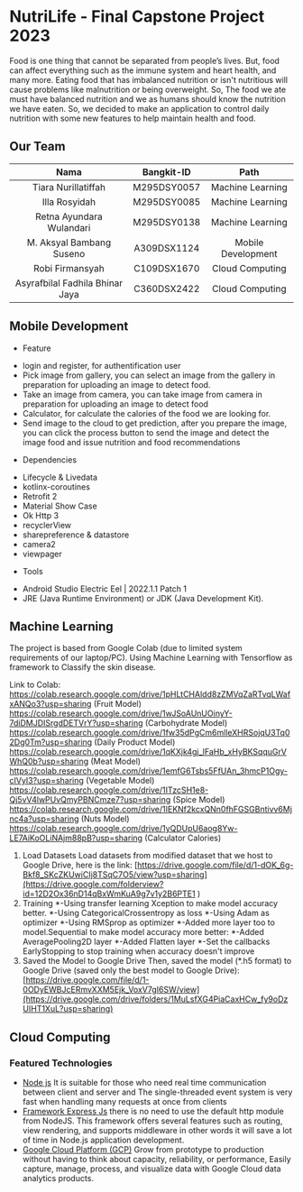 # NutriLife - Final Capstone Project 2023
Food is one thing that cannot be separated from people’s lives. But, food can affect everything such as the immune system and heart health, and many more. Eating food  that has imbalanced nutrition or isn't nutritious will cause problems like malnutrition or being overweight. So, The food we ate must have balanced nutrition and we as humans should know the nutrition we have eaten. 
So, we decided to make an application to control daily nutrition with some new features to help maintain health and food.

## Our Team

|          Nama         | Bangkit-ID |       Path       |
|:---------------------:|:----------:|:----------------:|
|  Tiara Nurillatiffah  |  M295DSY0057  | Machine Learning |
|  Illa Rosyidah  |  M295DSY0085  | Machine Learning |
|   Retna Ayundara Wulandari    |  M295DSY0138  |   Machine Learning |
|  M. Aksyal Bambang Suseno  |  A309DSX1124  |  Mobile Development |
|    Robi Firmansyah     |  C109DSX1670  |      Cloud Computing     |
|    Asyrafbilal Fadhila Bhinar Jaya      |  C360DSX2422  |      Cloud Computing    |

## Mobile Development
* Feature
- login and register, for authentification user
- Pick image from gallery, you can select an image from the gallery in preparation for uploading an image to detect food.
- Take an image from camera, you can take image from camera in preparation for uploading an image to detect food
- Calculator, for calculate the calories of the food we are looking for.
- Send image to the cloud to get prediction, after you prepare the image, you can click the process button to send the image and detect the image food and issue nutrition and food recommendations

* Dependencies
- Lifecycle & Livedata
- kotlinx-coroutines
- Retrofit 2
- Material Show Case
- Ok Http 3
- recyclerView
- sharepreference & datastore
- camera2
- viewpager

* Tools
- Android Studio Electric Eel | 2022.1.1 Patch 1
- JRE (Java Runtime Environment) or JDK (Java Development Kit).
  
## Machine Learning
The project is based from Google Colab (due to limited system requirements of our laptop/PC). Using Machine Learning with Tensorflow as framework to Classify the skin disease.

Link to Colab:
https://colab.research.google.com/drive/1pHLtCHAldd8zZMVqZaRTvqLWafxANQo3?usp=sharing   (Fruit Model)
https://colab.research.google.com/drive/1wJSoAUnUOinyY-7diDMJDISrgdDETVrY?usp=sharing   (Carbohydrate Model)
https://colab.research.google.com/drive/1fw35dPgCm6mlleXHRSojqU3Tq02Dg0Tm?usp=sharing   (Daily Product Model)
https://colab.research.google.com/drive/1qKXjk4gj_lFaHb_xHyBKSqquGrVWhQ0b?usp=sharing   (Meat Model)
https://colab.research.google.com/drive/1emfG6Tsbs5FfUAn_3hmcP1Ogy-cIVyI3?usp=sharing   (Vegetable Model)
https://colab.research.google.com/drive/1ITzcSH1e8-Qj5vV4lwPUvQmyPBNCmze7?usp=sharing   (Spice Model)
https://colab.research.google.com/drive/1IEKNf2kcxQNn0fhFGSGBntivv6Mjnc4a?usp=sharing    (Nuts Model)
https://colab.research.google.com/drive/1yQDUpU6aog8Yw-LE7AiKoOLiNAjm88pB?usp=sharing    (Calculator Calories)

1. Load Datasets
Load datasets from modified dataset that we host to Google Drive, here is the link:
[https://drive.google.com/file/d/1-dOK_6g-Bkf8_SKcZKUwiCIj8TSqC7O5/view?usp=sharing](https://drive.google.com/folderview?id=12D2Ox36nD14qBxWmKuA9g7v1y2B6PTE1 )
2. Training
*-Using transfer learning Xception to make model accuracy better.
*-Using CategoricalCrossentropy as loss
*-Using Adam as optimizer
*-Using RMSprop as optimizer
*-Added more layer too to model.Sequential to make model accuracy more better:
*-Added AveragePooling2D layer
*-Added Flatten layer
*-Set the callbacks EarlyStopping to stop training when accuracy doesn't improve
3. Saved the Model to Google Drive
Then, saved the model (*.h5 format) to Google Drive (saved only the best model to Google Drive):
[https://drive.google.com/file/d/1-0ODyEWBJcERmvXXM5Ejk_VoxV7gI6SW/view](https://drive.google.com/drive/folders/1MuLsfXG4PiaCaxHCw_fy9oDzUIHT1XuL?usp=sharing)

## Cloud Computing
### Featured Technologies
* [Node js](https://nodejs.org/en/) It is suitable for those who need real time communication between client and server and The single-threaded event system is very fast when handling many requests at once from clients
* [Framework Express Js](https://expressjs.com/)  there is no need to use the default http module from NodeJS. This framework offers several features such as routing, view rendering, and supports middleware in other words it will save a lot of time in Node.js application development.
* [Google Cloud Platform (GCP)](https://cloud.google.com/gcp/)  Grow from prototype to production without having to think about capacity, reliability, or performance, Easily capture, manage, process, and visualize data with Google Cloud data analytics products.
